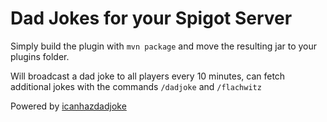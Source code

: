 # Dad Jokes for your Spigot Server

Simply build the plugin with ```mvn package```
and move the resulting jar to your plugins folder.

Will broadcast a dad joke to all players every 10 minutes,
can fetch additional jokes with the commands ```/dadjoke```
and ```/flachwitz```

Powered by [icanhazdadjoke](https://icanhazdadjoke.com/api)
